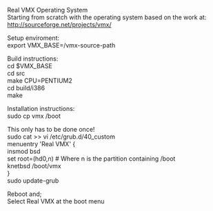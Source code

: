 Real VMX Operating System  
Starting from scratch with the operating system based on the work at:  
http://sourceforge.net/projects/vmx/  
   
Setup enviroment:  
export VMX_BASE=/vmx-source-path  
   
Build instructions:  
cd $VMX_BASE  
cd src  
make CPU=PENTIUM2  
cd build/i386  
make  
   
Installation instructions:  
sudo cp vmx /boot   
   
This only has to be done once!  
sudo cat >> vi /etc/grub.d/40_custom   
menuentry 'Real VMX' {  
    insmod bsd  
    set root=(hd0,n)	# Where n is the partition containing /boot  
    knetbsd /boot/vmx  
}  
sudo update-grub  
   
Reboot and;  
Select Real VMX at the boot menu  

